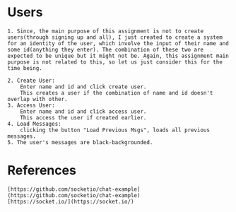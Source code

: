 # Users
    1. Since, the main purpose of this assignment is not to create users(through signing up and all), I just created to create a system for an identity of the user, which involve the input of their name and some id(anything they enter). The combination of these two are expected to be unique but it might not be. Again, this assignment main purpose is not related to this, so let us just consider this for the time being.

    2. Create User:
        Enter name and id and click create user.
        This creates a user if the combination of name and id doesn't overlap with other.
    3. Access User:
        Enter name and id and click access user.
        This access the user if created earlier.
    4. Load Messages:
        clicking the button "Load Previous Msgs", loads all previous messages.
    5. The user's messages are black-backgrounded.


# References
    [https://github.com/socketio/chat-example](https://github.com/socketio/chat-example)
    [https://socket.io/](https://socket.io/)